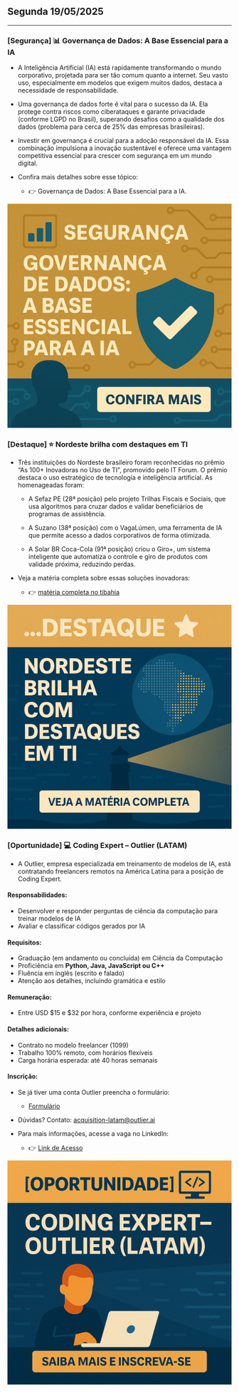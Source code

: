 ## Segunda 19/05/2025
___

### [**Segurança**] 📊 Governança de Dados: A Base Essencial para a IA

- A Inteligência Artificial (IA) está rapidamente transformando o mundo corporativo, projetada para ser tão comum quanto a internet. Seu vasto uso, especialmente em modelos que exigem muitos dados, destaca a necessidade de responsabilidade.

- Uma governança de dados forte é vital para o sucesso da IA. Ela protege contra riscos como ciberataques e garante privacidade (conforme LGPD no Brasil), superando desafios como a qualidade dos dados (problema para cerca de 25% das empresas brasileiras).

- Investir em governança é crucial para a adoção responsável da IA. Essa combinação impulsiona a inovação sustentável e oferece uma vantagem competitiva essencial para crescer com segurança em um mundo digital.

- Confira mais detalhes sobre esse tópico:
    - 👉 Governança de Dados: A Base Essencial para a IA.

![banner da matéria](imagens/01_1905.png)

### [**Destaque**] ⭐ Nordeste brilha com destaques em TI

- Três instituições do Nordeste brasileiro foram reconhecidas no prêmio “As 100+ Inovadoras no Uso de TI”, promovido pelo IT Forum. O prêmio destaca o uso estratégico de tecnologia e inteligência artificial.
As homenageadas foram:

    - A Sefaz PE (28ª posição) pelo projeto Trilhas Fiscais e Sociais, que usa algoritmos para cruzar dados e validar beneficiários de programas de assistência.

    - A Suzano (38ª posição) com o VagaLúmen, uma ferramenta de IA que permite acesso a dados corporativos de forma otimizada.

    - A Solar BR Coca-Cola (91ª posição) criou o Giro+, um sistema inteligente que automatiza o controle e giro de produtos com validade próxima, reduzindo perdas.

- Veja a matéria completa sobre essas soluções inovadoras:
    - 👉 [matéria completa no tibahia](https://tibahia.com/eventos/suzano-solar-coca-cola-e-sefaz-pe-sao-destaques-em-inovacao-tecnologica-no-nordeste/)

![banner da matéria](imagens/02_1905.png)

### [**Oportunidade**] 💻 Coding Expert – Outlier (LATAM)

- A Outlier, empresa especializada em treinamento de modelos de IA, está contratando freelancers remotos na América Latina para a posição de Coding Expert. 

#### Responsabilidades:
- Desenvolver e responder perguntas de ciência da computação para treinar modelos de IA
- Avaliar e classificar códigos gerados por IA 

#### Requisitos:
- Graduação (em andamento ou concluída) em Ciência da Computação
- Proficiência em **Python, Java, JavaScript ou C++**
- Fluência em inglês (escrito e falado)
- Atenção aos detalhes, incluindo gramática e estilo 

#### Remuneração:
- Entre USD $15 e $32 por hora, conforme experiência e projeto 

#### Detalhes adicionais:
- Contrato no modelo freelancer (1099)
- Trabalho 100% remoto, com horários flexíveis
- Carga horária esperada: até 40 horas semanais 

#### Inscrição:
- Se já tiver uma conta Outlier preencha o formulário:
    - [Formulário](https://forms.gle/RYCHFwfWWbUba3CZ6)
- Dúvidas? Contato: acquisition-latam@outlier.ai 

- Para mais informações, acesse a vaga no LinkedIn:
    - 👉 [Link de Acesso](https://www.linkedin.com/jobs/view/4230362651)

![banner da oportunidade](imagens/03_1905.png)